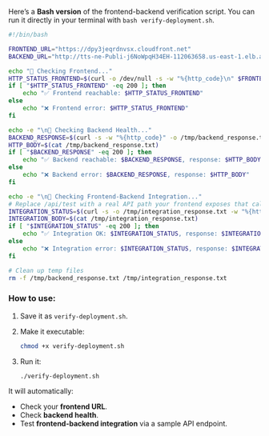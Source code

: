 Here’s a **Bash version** of the frontend-backend verification script. You can run it directly in your terminal with `bash verify-deployment.sh`.

```bash
#!/bin/bash

FRONTEND_URL="https://dpy3jeqrdnvsx.cloudfront.net"
BACKEND_URL="http://tts-ne-Publi-j6NoWpqH34EH-112063658.us-east-1.elb.amazonaws.com"

echo "🔎 Checking Frontend..."
HTTP_STATUS_FRONTEND=$(curl -o /dev/null -s -w "%{http_code}\n" $FRONTEND_URL)
if [ "$HTTP_STATUS_FRONTEND" -eq 200 ]; then
    echo "✅ Frontend reachable: $HTTP_STATUS_FRONTEND"
else
    echo "❌ Frontend error: $HTTP_STATUS_FRONTEND"
fi

echo -e "\n🔎 Checking Backend Health..."
BACKEND_RESPONSE=$(curl -s -w "%{http_code}" -o /tmp/backend_response.txt $BACKEND_URL/health)
HTTP_BODY=$(cat /tmp/backend_response.txt)
if [ "$BACKEND_RESPONSE" -eq 200 ]; then
    echo "✅ Backend reachable: $BACKEND_RESPONSE, response: $HTTP_BODY"
else
    echo "❌ Backend error: $BACKEND_RESPONSE, response: $HTTP_BODY"
fi

echo -e "\n🔎 Checking Frontend-Backend Integration..."
# Replace /api/test with a real API path your frontend exposes that calls the backend
INTEGRATION_STATUS=$(curl -s -o /tmp/integration_response.txt -w "%{http_code}" $FRONTEND_URL/api/test)
INTEGRATION_BODY=$(cat /tmp/integration_response.txt)
if [ "$INTEGRATION_STATUS" -eq 200 ]; then
    echo "✅ Integration OK: $INTEGRATION_STATUS, response: $INTEGRATION_BODY"
else
    echo "❌ Integration error: $INTEGRATION_STATUS, response: $INTEGRATION_BODY"
fi

# Clean up temp files
rm -f /tmp/backend_response.txt /tmp/integration_response.txt
```

### How to use:

1. Save it as `verify-deployment.sh`.
2. Make it executable:

   ```bash
   chmod +x verify-deployment.sh
   ```
3. Run it:

   ```bash
   ./verify-deployment.sh
   ```

It will automatically:

* Check your **frontend URL**.
* Check **backend health**.
* Test **frontend-backend integration** via a sample API endpoint.

